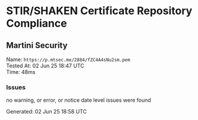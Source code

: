 # STIR/SHAKEN Certificate Repository Compliance

## Martini Security

Name: `https://p.mtsec.me/2884/fZC4A4sNu2sm.pem`\
Tested At: 02 Jun 25 18:47 UTC\
Time: 48ms

### Issues

no warning, or error, or notice date level issues were found

Generated: 02 Jun 25 18:58 UTC